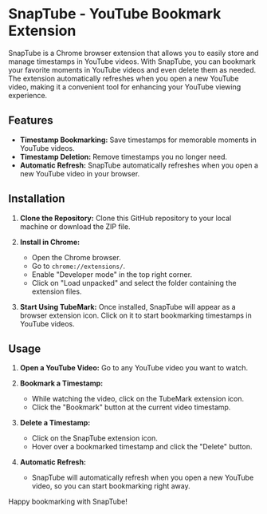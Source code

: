 # SnapTube - YouTube Bookmark Extension

SnapTube is a Chrome browser extension that allows you to easily store and manage timestamps in YouTube videos. With SnapTube, you can bookmark your favorite moments in YouTube videos and even delete them as needed. The extension automatically refreshes when you open a new YouTube video, making it a convenient tool for enhancing your YouTube viewing experience.

## Features

- **Timestamp Bookmarking:** Save timestamps for memorable moments in YouTube videos.
- **Timestamp Deletion:** Remove timestamps you no longer need.
- **Automatic Refresh:** SnapTube automatically refreshes when you open a new YouTube video in your browser.

## Installation

1. **Clone the Repository:** Clone this GitHub repository to your local machine or download the ZIP file.

2. **Install in Chrome:**
   - Open the Chrome browser.
   - Go to `chrome://extensions/`.
   - Enable "Developer mode" in the top right corner.
   - Click on "Load unpacked" and select the folder containing the extension files.

3. **Start Using TubeMark:** Once installed, SnapTube will appear as a browser extension icon. Click on it to start bookmarking timestamps in YouTube videos.

## Usage

1. **Open a YouTube Video:** Go to any YouTube video you want to watch.

2. **Bookmark a Timestamp:**
   - While watching the video, click on the TubeMark extension icon.
   - Click the "Bookmark" button at the current video timestamp.

3. **Delete a Timestamp:**
   - Click on the SnapTube extension icon.
   - Hover over a bookmarked timestamp and click the "Delete" button.

4. **Automatic Refresh:**
   - SnapTube will automatically refresh when you open a new YouTube video, so you can start bookmarking right away.

Happy bookmarking with SnapTube!
